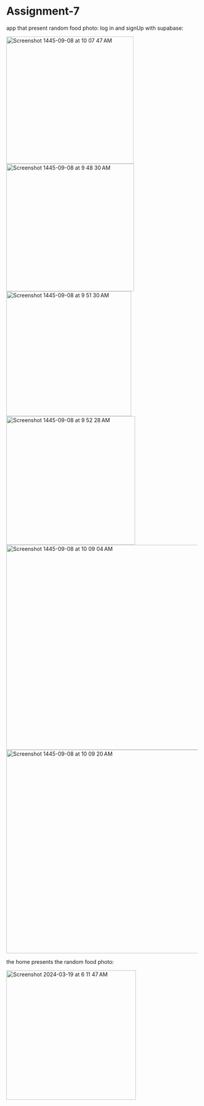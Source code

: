 # Assignment-7
app that present random food photo:
log in and signUp with supabase:


<img width="335" alt="Screenshot 1445-09-08 at 10 07 47 AM" src="https://github.com/shaimaathu/Assignment-6/assets/123784913/1138b180-0bc3-470b-b3d2-be19e1a76ad1">


<img width="336" alt="Screenshot 1445-09-08 at 9 48 30 AM" src="https://github.com/shaimaathu/Assignment-6/assets/123784913/eb36c02c-4f7d-442f-a1c5-bc24ec93108a">


<img width="329" alt="Screenshot 1445-09-08 at 9 51 30 AM" src="https://github.com/shaimaathu/Assignment-6/assets/123784913/92f06697-73ad-420b-8f95-a107f3759bdd">


<img width="339" alt="Screenshot 1445-09-08 at 9 52 28 AM" src="https://github.com/shaimaathu/Assignment-6/assets/123784913/ee83a90f-6a78-4d7a-a222-ff9666b19536">

<img width="540" alt="Screenshot 1445-09-08 at 10 09 04 AM" src="https://github.com/shaimaathu/Assignment-6/assets/123784913/ffe11680-7d3d-481b-942c-827df80286da">
<img width="536" alt="Screenshot 1445-09-08 at 10 09 20 AM" src="https://github.com/shaimaathu/Assignment-6/assets/123784913/33be233e-4a28-4635-a7ed-22d4f232e25e">


the home presents the random food photo:


<img width="341" alt="Screenshot 2024-03-19 at 6 11 47 AM" src="https://github.com/shaimaathu/Assignment-7/assets/155615972/9424fb06-0f73-41a4-8c83-137bd7abc9c8">
